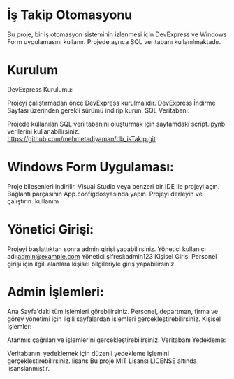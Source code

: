 # İş Takip Otomasyonu

Bu proje, bir iş otomasyon sisteminin izlenmesi için DevExpress ve Windows Form uygulamasını kullanır. Projede ayrıca SQL veritabanı kullanılmaktadır.

# Kurulum
DevExpress Kurulumu:

Projeyi çalıştırmadan önce DevExpress kurulmalıdır. DevExpress İndirme Sayfası üzerinden gerekli sürümü indirip kurun.
SQL Veritabanı:

Projede kullanılan SQL veri tabanını oluşturmak için sayfamdaki script.ipynb verilerini kullanabilirsiniz.
https://github.com/mehmetadiyaman/db_isTakip.git
# Windows Form Uygulaması:
Proje bileşenleri indirilir.
Visual Studio veya benzeri bir IDE ile projeyi açın.
Bağlantı parçasının App.configdosyasında yapın.
Projeyi derleyin ve çalıştırın.
kullanım
# Yönetici Girişi:

Projeyi başlattıktan sonra admin girişi yapabilirsiniz.
Yönetici kullanıcı adı:admin@example.com
Yönetici şifresi:admin123
 Kişisel Giriş:
 Personel girişi için ilgili alanlara kişisel bilgileriyle giriş yapabilirsiniz.
# Admin İşlemleri:

Ana Sayfa'daki tüm işlemleri görebilirsiniz.
Personel, departman, firma ve görev yönetimi için ilgili sayfalardan işlemleri gerçekleştirebilirsiniz.
 Kişisel İşlemler:

Atanmış çağrıları ve işlemlerini gerçekleştirebilirsiniz.
 Veritabanı Yedekleme:

Veritabanını yedeklemek için düzenli yedekleme işlemini gerçekleştirebilirsiniz.
lisans
 Bu proje MIT Lisansı LICENSE altında lisanslanmıştır.

